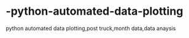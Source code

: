 # -python-automated-data-plotting
 python automated data plotting,post truck,month data,data anaysis
